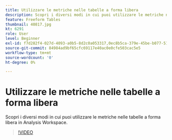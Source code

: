 ```yaml
---
title: Utilizzare le metriche nelle tabelle a forma libera
description: Scopri i diversi modi in cui puoi utilizzare le metriche nelle tabelle a forma libera in Analysis Workspace.
feature: Freeform Tables
thumbnail: 40817.jpg
kt: 6291
role: User
level: Beginner
exl-id: f7d282f4-027d-4093-a0b5-8d2c0a053317,0ec8b5ca-379e-45be-b077-514af318f42a
source-git-commit: 84984ad9bf65cfc69117e40ac0e0cfe503cac5e5
workflow-type: tm+mt
source-wordcount: '0'
ht-degree: 0%

---
```


# Utilizzare le metriche nelle tabelle a forma libera

Scopri i diversi modi in cui puoi utilizzare le metriche nelle tabelle a forma libera in Analysis Workspace.

>[!VIDEO](https://video.tv.adobe.com/v/40817/?quality=12&learn=on)
